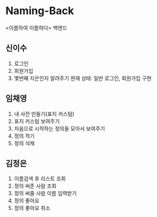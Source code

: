 # Naming-Back
&lt;이름하여 이름하다> 백엔드 

## 신이수
1. 로그인 
2. 회원가입
3. 몇번째 지은인지 알려주기
현재 상태: 일반 로그인, 회원가입 구현

## 임채영
1. 내 사전 만들기(표지 커스텀)
2. 표지 커스텀 보여주기
3. 자음으로 시작하는 정의들 모아서 보여주기
4. 정의 적기
5. 정의 삭제 

## 김정은
1. 이름검색 후 리스트 조회
2. 정의 써준 사람 조회
3. 정의 써줄 사람 이름 입력받기
4. 정의 좋아요
5. 정의 좋아요 취소 

